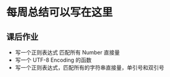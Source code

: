 # 每周总结可以写在这里

## 课后作业
- 写一个正则表达式 匹配所有 Number 直接量
- 写一个 UTF-8 Encoding 的函数
- 写一个正则表达式，匹配所有的字符串直接量，单引号和双引号